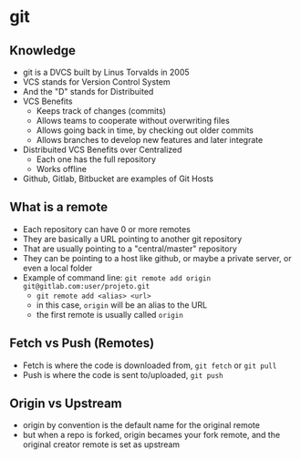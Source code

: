 # git

## Knowledge
- git is a DVCS built by Linus Torvalds in 2005
- VCS stands for Version Control System
- And the "D" stands for Distribuited
- VCS Benefits
  - Keeps track of changes (commits)
  - Allows teams to cooperate without overwriting files
  - Allows going back in time, by checking out older commits
  - Allows branches to develop new features and later integrate
- Distribuited VCS Benefits over Centralized
  - Each one has the full repository
  - Works offline 
- Github, Gitlab, Bitbucket are examples of Git Hosts

## What is a remote
- Each repository can have 0 or more remotes
- They are basically a URL pointing to another git repository
- That are usually pointing to a "central/master" repository
- They can be pointing to a host like github, or maybe a private server, or even a local folder
- Example of command line: `git remote add origin git@gitlab.com:user/projeto.git`
  - `git remote add <alias> <url>`
  - in this case, `origin` will be an alias to the URL
  - the first remote is usually called `origin`

## Fetch vs Push (Remotes)
- Fetch is where the code is downloaded from, `git fetch` or `git pull`
- Push is where the code is sent to/uploaded, `git push`

## Origin vs Upstream
- origin by convention is the default name for the original remote
- but when a repo is forked, origin becames your fork remote, and the original creator remote is set as upstream